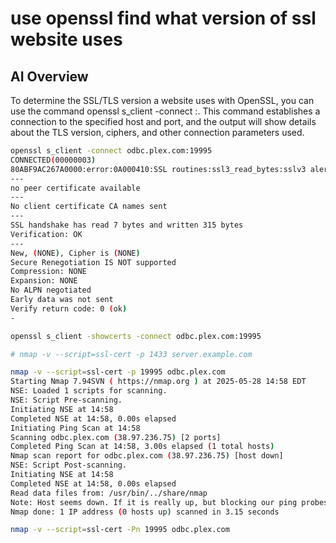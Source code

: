 # use openssl find what version of ssl website uses

## AI Overview

To determine the SSL/TLS version a website uses with OpenSSL, you can use the command openssl s_client -connect <hostname>:<port>. This command establishes a connection to the specified host and port, and the output will show details about the TLS version, ciphers, and other connection parameters used.

```bash
openssl s_client -connect odbc.plex.com:19995
CONNECTED(00000003)
80ABF9AC267A0000:error:0A000410:SSL routines:ssl3_read_bytes:sslv3 alert handshake failure:../ssl/record/rec_layer_s3.c:1599:SSL alert number 40
---
no peer certificate available
---
No client certificate CA names sent
---
SSL handshake has read 7 bytes and written 315 bytes
Verification: OK
---
New, (NONE), Cipher is (NONE)
Secure Renegotiation IS NOT supported
Compression: NONE
Expansion: NONE
No ALPN negotiated
Early data was not sent
Verify return code: 0 (ok)
-

openssl s_client -showcerts -connect odbc.plex.com:19995

# nmap -v --script=ssl-cert -p 1433 server.example.com

nmap -v --script=ssl-cert -p 19995 odbc.plex.com
Starting Nmap 7.94SVN ( https://nmap.org ) at 2025-05-28 14:58 EDT
NSE: Loaded 1 scripts for scanning.
NSE: Script Pre-scanning.
Initiating NSE at 14:58
Completed NSE at 14:58, 0.00s elapsed
Initiating Ping Scan at 14:58
Scanning odbc.plex.com (38.97.236.75) [2 ports]
Completed Ping Scan at 14:58, 3.00s elapsed (1 total hosts)
Nmap scan report for odbc.plex.com (38.97.236.75) [host down]
NSE: Script Post-scanning.
Initiating NSE at 14:58
Completed NSE at 14:58, 0.00s elapsed
Read data files from: /usr/bin/../share/nmap
Note: Host seems down. If it is really up, but blocking our ping probes, try -Pn
Nmap done: 1 IP address (0 hosts up) scanned in 3.15 seconds

nmap -v --script=ssl-cert -Pn 19995 odbc.plex.com


```
